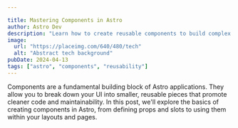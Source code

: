 ```yaml
---

title: Mastering Components in Astro
author: Astro Dev
description: "Learn how to create reusable components to build complex UIs with Astro."
image:
  url: "https://placeimg.com/640/480/tech"
  alt: "Abstract tech background"
pubDate: 2024-04-13
tags: ["astro", "components", "reusability"]
---
```


Components are a fundamental building block of Astro applications. They allow you to break down your UI into smaller, reusable pieces that promote cleaner code and maintainability. In this post, we'll explore the basics of creating components in Astro, from defining props and slots to using them within your layouts and pages.
